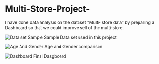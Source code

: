 # Multi-Store-Project-
I have done data analysis on the dataset “Multi‐ store data” by preparing a Dashboard so that we could improve sell of the multi‐store.



![Data set Sample](https://github.com/Ankit2300/Multi-Store-Project-/assets/146168457/b2e3b5cf-bac5-49fa-b0b8-f2c244421928)
Sample Data set used in this project


![Age And Gender](https://github.com/Ankit2300/Multi-Store-Project-/assets/146168457/85bd03fb-f6ad-429f-9ca7-fd73b05db85c)
Age and Gender comparison



![Dashboard](https://github.com/Ankit2300/Multi-Store-Project-/assets/146168457/39cf24a8-5e14-4bad-ab0c-4e3e3648097f)
Final Dasgboard
